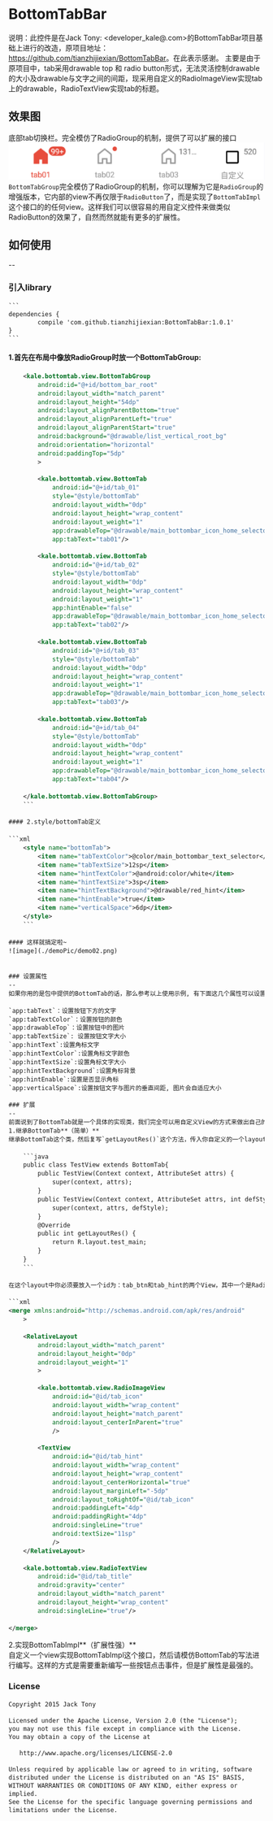 # BottomTabBar

说明：此控件是在Jack Tony: <developer_kale@.com>的BottomTabBar项目基础上进行的改造，原项目地址：<https://github.com/tianzhijiexian/BottomTabBar>。在此表示感谢。
 主要是由于原项目中，tab采用drawable top 和 radio button形式，无法灵活控制drawable的大小及drawable与文字之间的间距，现采用自定义的RadioImageView实现tab上的drawable，RadioTextView实现tab的标题。 

## 效果图

底部tab切换栏。完全模仿了RadioGroup的机制，提供了可以扩展的接口  
![image](./demoPic/demo01.png)   
`BottomTabGroup`完全模仿了RadioGroup的机制，你可以理解为它是`RadioGroup`的增强版本，它内部的view不再仅限于`RadioButton`了，而是实现了`BottomTabImpl`这个接口的的任何view。这样我们可以很容易的用自定义控件来做类似RadioButton的效果了，自然而然就能有更多的扩展性。  

## 如何使用  
--   

### 引入library

    ```  
	dependencies {
	        compile 'com.github.tianzhijiexian:BottomTabBar:1.0.1'
	}
    ```  

#### 1.首先在布局中像放RadioGroup时放一个BottomTabGroup:  

```xml
 	<kale.bottomtab.view.BottomTabGroup
        android:id="@+id/bottom_bar_root"
        android:layout_width="match_parent"
        android:layout_height="54dp"
        android:layout_alignParentBottom="true"
        android:layout_alignParentLeft="true"
        android:layout_alignParentStart="true"
        android:background="@drawable/list_vertical_root_bg"
        android:orientation="horizontal"
        android:paddingTop="5dp"
        >

        <kale.bottomtab.view.BottomTab
            android:id="@+id/tab_01"
            style="@style/bottomTab"
            android:layout_width="0dp"
            android:layout_height="wrap_content"
            android:layout_weight="1"
            app:drawableTop="@drawable/main_bottombar_icon_home_selector"
            app:tabText="tab01"/>

        <kale.bottomtab.view.BottomTab
            android:id="@+id/tab_02"
            style="@style/bottomTab"
            android:layout_width="0dp"
            android:layout_height="wrap_content"
            android:layout_weight="1"
            app:hintEnable="false"
            app:drawableTop="@drawable/main_bottombar_icon_home_selector"
            app:tabText="tab02"/>

        <kale.bottomtab.view.BottomTab
            android:id="@+id/tab_03"
            style="@style/bottomTab"
            android:layout_width="0dp"
            android:layout_height="wrap_content"
            android:layout_weight="1"
            app:drawableTop="@drawable/main_bottombar_icon_home_selector"
            app:tabText="tab03"/>

        <kale.bottomtab.view.BottomTab
            android:id="@+id/tab_04"
            style="@style/bottomTab"
            android:layout_width="0dp"
            android:layout_height="wrap_content"
            android:layout_weight="1"
            app:drawableTop="@drawable/main_bottombar_icon_home_selector"
            app:tabText="tab04"/>

    </kale.bottomtab.view.BottomTabGroup>
    ```

#### 2.style/bottomTab定义
    
```xml
    <style name="bottomTab">
        <item name="tabTextColor">@color/main_bottombar_text_selector</item>
        <item name="tabTextSize">12sp</item>
        <item name="hintTextColor">@android:color/white</item>
        <item name="hintTextSize">3sp</item>
        <item name="hintTextBackground">@drawable/red_hint</item>
        <item name="hintEnable">true</item>
        <item name="verticalSpace">6dp</item>
    </style>
    ```

#### 这样就搞定啦~  
![image](./demoPic/demo02.png)   


### 设置属性    
--  
如果你用的是包中提供的BottomTab的话，那么参考以上使用示例, 有下面这几个属性可以设置：  

`app:tabText`：设置按钮下方的文字  
`app:tabTextColor`：设置按钮的颜色  
`app:drawableTop`：设置按钮中的图片    
`app:tabTextSize`: 设置按钮文字大小
`app:hintText`:设置角标文字
`app:hintTextColor`:设置角标文字颜色
`app:hintTextSize`:设置角标文字大小
`app:hintTextBackground`:设置角标背景
`app:hintEnable`:设置是否显示角标
`app:verticalSpace`:设置按钮文字与图片的垂直间距, 图片会自适应大小

### 扩展    
--  
前面说到了BottomTab就是一个具体的实现类，我们完全可以用自定义View的方式来做出自己的按钮和红点来，下面推荐两种实现方式，可以按需求来做。  
1.继承BottomTab**（简单）**   
继承BottomTab这个类，然后复写`getLayoutRes()`这个方法，传入你自定义的一个layout的id:  

    ```java  
    public class TestView extends BottomTab{
        public TestView(Context context, AttributeSet attrs) {
            super(context, attrs);
        }
        public TestView(Context context, AttributeSet attrs, int defStyle) {
            super(context, attrs, defStyle);
        }
        @Override
        public int getLayoutRes() {
            return R.layout.test_main;
        }
    }  
    ```  

在这个layout中你必须要放入一个id为：tab_btn和tab_hint的两个View，其中一个是RadioButton，一个是TextView。这样id为tab_hint的TextView就可以做红点提示，而id为tab_btn的RadioButton就可以做实体的按钮了。需要注意的是BottomTab这个view是继承自RelativeLayout的，所以在做布局的时候需要注意下控件摆放的位置。为了减少布局的层次，你还可以用merge标签。就像下面的写法：  

```xml  
<merge xmlns:android="http://schemas.android.com/apk/res/android"
    >

    <RelativeLayout
        android:layout_width="match_parent"
        android:layout_height="0dp"
        android:layout_weight="1"
        >

        <kale.bottomtab.view.RadioImageView
            android:id="@id/tab_icon"
            android:layout_width="wrap_content"
            android:layout_height="match_parent"
            android:layout_centerInParent="true"
            />

        <TextView
            android:id="@id/tab_hint"
            android:layout_width="wrap_content"
            android:layout_height="wrap_content"
            android:layout_centerHorizontal="true"
            android:layout_marginLeft="-5dp"
            android:layout_toRightOf="@id/tab_icon"
            android:paddingLeft="4dp"
            android:paddingRight="4dp"
            android:singleLine="true"
            android:textSize="11sp"
            />
    </RelativeLayout>

    <kale.bottomtab.view.RadioTextView
        android:id="@id/tab_title"
        android:gravity="center"
        android:layout_width="match_parent"
        android:layout_height="wrap_content"
        android:singleLine="true"/>

</merge>
```
  
2.实现BottomTabImpl**（扩展性强）**    
自定义一个view实现BottomTabImpl这个接口，然后请模仿BottomTab的写法进行编写。这样的方式是需要重新编写一些按钮点击事件，但是扩展性是最强的。


### License

    Copyright 2015 Jack Tony

    Licensed under the Apache License, Version 2.0 (the "License");
    you may not use this file except in compliance with the License.
    You may obtain a copy of the License at

       http://www.apache.org/licenses/LICENSE-2.0

    Unless required by applicable law or agreed to in writing, software
    distributed under the License is distributed on an "AS IS" BASIS,
    WITHOUT WARRANTIES OR CONDITIONS OF ANY KIND, either express or implied.
    See the License for the specific language governing permissions and
    limitations under the License.

 
